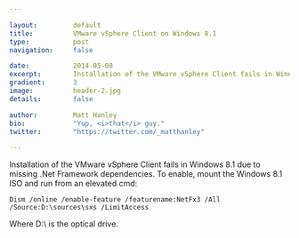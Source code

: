 ```yaml
---

layout:			default
title:  		VMware vSphere Client on Windows 8.1
type:			post
navigation: 	false

date:   		2014-05-08
excerpt: 		Installation of the VMware vSphere Client fails in Windows 8.1 due to missing .Net Framework dependencies
gradient: 		3
image: 			header-2.jpg
details:		false

author: 		Matt Hanley
bio: 			"Yup, <i>that</i> guy."
twitter: 		"https://twitter.com/_matthanley"

---
```


Installation of the VMware vSphere Client fails in Windows 8.1 due to missing .Net Framework dependencies. To enable, mount the Windows 8.1 ISO and run from an elevated cmd:

`Dism /online /enable-feature /featurename:NetFx3 /All /Source:D:\sources\sxs /LimitAccess`

Where D:\ is the optical drive.
